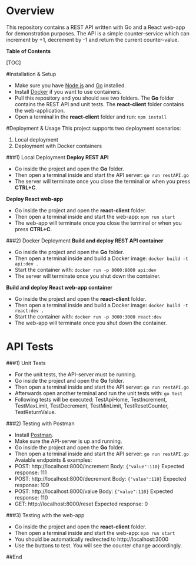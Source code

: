 # Overview
This repository contains a REST API written with Go and a React web-app for demonstration purposes. The API is a simple counter-service which can increment by +1, decrement by -1 and return the current counter-value.


**Table of Contents**


[TOC]


#Installation & Setup
- Make sure you have [Node.js](https://nodejs.org/en/ "Node.js") and [Go](https://golang.org/ "Go") installed.
- Install [Docker](https://www.docker.com/products/docker-desktop "Docker") if you want to use containers.
- Pull this repository and you should see two folders. The **Go** folder contains the REST API and unit tests. The **react-client** folder contains the web-application.
- Open a terminal in the **react-client** folder and run: `npm install`

#Deployment & Usage
This project supports two deployment scenarios:
1) Local deployment
2) Deployment with Docker containers

###1) Local Deployment
**Deploy REST API**
- Go inside the project and open the **Go** folder.
- Then open a terminal inside and start the API server: `go run restAPI.go`
- The server will terminate once you close the terminal or when you press **CTRL+C**.

**Deploy React web-app**
- Go inside the project and open the **react-client** folder.
- Then open a terminal inside and start the web-app: `npm run start`
- The web-app will terminate once you close the terminal or when you press **CTRL+C**.

###2) Docker Deployment
**Build and deploy REST API container**
- Go inside the project and open the **Go** folder.
- Then open a terminal inside and build a Docker image: `docker build -t api:dev .`
- Start the container with: `docker run -p 8000:8000 api:dev`
- The server will terminate once you shut down the container.

**Build and deploy React web-app container**
- Go inside the project and open the **react-client** folder.
- Then open a terminal inside and build a Docker image: `docker build -t react:dev .`
- Start the container with: `docker run -p 3000:3000 react:dev`
- The web-app will terminate once you shut down the container.

# API Tests
###1) Unit Tests
- For the unit tests, the API-server must be running.
- Go inside the project and open the **Go** folder.
- Then open a terminal inside and start the API server: `go run restAPI.go`
- Afterwards open another terminal and run the unit tests with: `go test`
- Following tests will be executed: TestApiHome, TestIncrement, TestMaxLimit, TestDecrement, TestMinLimit, TestResetCounter, TestReturnValue.

###2) Testing with Postman
- Install  [Postman](https://www.postman.com/downloads/"Postman").
- Make sure the API-server is up and running.
- Go inside the project and open the **Go** folder.
- Then open a terminal inside and start the API server: `go run restAPI.go`
Avaiable endpoints & examples:
- POST: http://localhost:8000/increment
Body: `{"value":110}`
Expected response: 111
- POST: http://localhost:8000/decrement
Body: `{"value":110}`
Expected response: 109
- POST: http://localhost:8000/value
Body: `{"value":110}`
Expected response: 110
- GET: http://localhost:8000/reset
Expected response: 0

###3) Testing with the web-app
- Go inside the project and open the **react-client** folder.
- Then open a terminal inside and start the web-app: `npm run start`
- You should be automatically redirected to http://localhost:3000
- Use the buttons to test. You will see the counter change accordingly.

##End